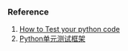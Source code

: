 ### Reference
1. [How to Test your python code](http://docs.python-guide.org/en/latest/writing/tests/)
2. [Python单元测试框架](www.oschina.net/question/12_27127)
